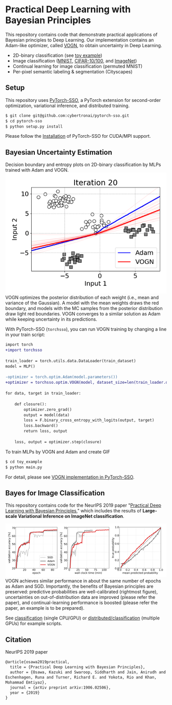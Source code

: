 # Practical Deep Learning with Bayesian Principles
This repository contains code that demonstrate
practical applications of Bayesian principles to Deep Learning. 
Our implementation contains an Adam-like optimizer, called
[VOGN](http://proceedings.mlr.press/v80/khan18a.html),
 to obtain uncertainty in Deep Learning.

- 2D-binary classification (see [toy example](./toy_example))
- Image classification ([MNIST](./classification),
 [CIFAR-10/100](./classification), 
 and [ImageNet](./distributed/classification))
- Continual learning for image classification (permuted MNIST)
- Per-pixel semantic labeling & segmentation (Cityscapes) 

## Setup
This repository uses [PyTorch-SSO](https://github.com/cybertronai/pytorch-sso), a PyTorch extension for second-order optimization, variational inference, and distributed training.

```bash
$ git clone git@github.com:cybertronai/pytorch-sso.git
$ cd pytorch-sso
$ python setup.py install
```
Please follow the 
[Installation](https://github.com/cybertronai/pytorch-sso#installation) 
of PyTorch-SSO for CUDA/MPI support.


## Bayesian Uncertainty Estimation
Decision boundary and entropy plots on 2D-binary classification by MLPs trained 
with Adam and VOGN.
![](./docs/boundary.gif)
VOGN optimizes the posterior distribution of each weight (i.e., mean and variance of the Gaussian). 
A model with the mean weights draws the red boundary, and models with the MC samples from the posterior distribution draw light red boundaries.
VOGN converges to a similar solution as Adam while keeping uncertainty in its predictions.

With PyTorch-SSO (`torchsso`), you can run VOGN training by changing a line in your train script:
```diff
import torch
+import torchsso

train_loader = torch.utils.data.DataLoader(train_dataset) 
model = MLP()

-optimizer = torch.optim.Adam(model.parameters())
+optimizer = torchsso.optim.VOGN(model, dataset_size=len(train_loader.dataset))

for data, target in train_loader:

    def closure():
        optimizer.zero_grad()
        output = model(data)
        loss = F.binary_cross_entropy_with_logits(output, target)
        loss.backward()
        return loss, output

    loss, output = optimizer.step(closure)

```

To train MLPs by VOGN and Adam and create GIF
```bash
$ cd toy_example
$ python main.py
```
For detail, please see [VOGN implementation in PyTorch-SSO](https://github.com/cybertronai/pytorch-sso/blob/master/torchsso/optim/vi.py).

## Bayes for Image Classification
This repository contains code for the NeurIPS 2019 paper "[Practical Deep Learning with Bayesian Principles](https://arxiv.org/abs/1906.02506),"
which includes the results of **Large-scale Variational Inference on ImageNet classification**.

![](./docs/curves.png)
VOGN achieves similar performance in about the same number of epochs as Adam and SGD.
Importantly, the benefits of Bayesian principles are preserved: predictive probabilities are well-calibrated (rightmost figure), 
uncertainties on out-of-distribution data are improved (please refer the paper),
and continual-learning performance is boosted (please refer the paper, an example is to be prepared).  

See [classification](./classification) (single CPU/GPU) or [distributed/classification](./distributed/classification) (multiple GPUs) for example scripts.


## Citation
NeurIPS 2019 paper
```
@article{osawa2019practical,
  title = {Practical Deep Learning with Bayesian Principles},
  author = {Osawa, Kazuki and Swaroop, Siddharth and Jain, Anirudh and Eschenhagen, Runa and Turner, Richard E. and Yokota, Rio and Khan, Mohammad Emtiyaz},
  journal = {arXiv preprint arXiv:1906.02506},
  year = {2019}
}
```
